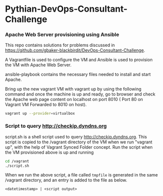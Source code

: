 # Pythian-DevOps-Consultant-Challenge

### Apache Web Server provisioning using Ansible

This repo contains solutions for problems discussed in https://github.com/gbaker-blackbirdit/DevOps-Consultant-Challenge. 

A Vagrantfile is used to configure the VM and Ansible is used to provision the VM with Apache Web Server.

ansible-playbook contains the necessary files needed to install and start Apache.

Bring up the new vagrant VM with vagrant up by using the following command and once the machine is up and ready, go to browser and check the Apache web page content on localhost on port 8010 ( Port 80 on Vagrant VM Forwarded to 8010 on host).

``` bash
vagrant up --provider=virtualbox
```

### Script to query http://checkip.dyndns.org

script.sh is a shell script used to query http://checkip.dyndns.org. This script is copied to the /vagrant directory of the VM when we run "vagrant up", with the help of Vagrant Synced Folder concept. Run the script when the VM provisioned above is up and running

``` bash
cd /vagrant
./script.sh
```
When we run the above script, a file called ``` tmpfile ``` is generated in the same /vagrant directory, and an entry is added to the file as below.

```
<datetimestamp> | <script output>
```
